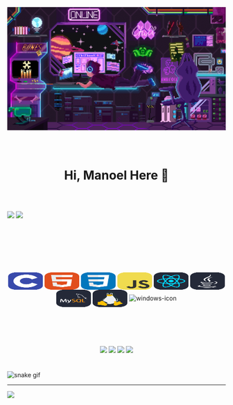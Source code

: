 
<div>
  <img height="screen" width="screen" align="center" alt="coding-time" src="code3.gif">
</div>

<br></br>

<h1 align="center">Hi, Manoel Here 👋</h1>

<br></br>

<div>
  <img src="https://github-readme-stats.vercel.app/api?username=Manoel-Nogueira&show_icons=true&theme=algolia&include_all_commits=true&count_private=true"/>
  <img src="https://github-readme-stats.vercel.app/api/top-langs/?username=Manoel-Nogueira&layout=compact&langs_count=16&theme=algolia"/>
</div>

<br></br>

<div align="center"> 
  <div> 
    <h1></h1>
    <br></br>
    <img align="center" height="40" width="80" alt="c-icon" src="https://github.com/tandpfun/skill-icons/blob/main/icons/C.svg">
    <img align="center" height="40" width="80" alt="html-icon" src="https://github.com/tandpfun/skill-icons/blob/main/icons/HTML.svg">
    <img align="center" height="40" width="80" alt="css-icon" src="https://github.com/tandpfun/skill-icons/blob/main/icons/CSS.svg">
    <img align="center" height="40" width="80" alt="js-icon"  src="https://github.com/tandpfun/skill-icons/blob/main/icons/JavaScript.svg">
    <img align="center" height="40" width="80" alt="react-icon" src="https://github.com/tandpfun/skill-icons/blob/main/icons/React-Dark.svg">
    <img align="center" height="40" width="80" alt="java-icon" src="https://github.com/tandpfun/skill-icons/blob/main/icons/Java-Dark.svg">
    <img align="center" height="40" width="80" alt="mysql-icon" src="https://github.com/tandpfun/skill-icons/blob/main/icons/MySQL-Dark.svg">
    <img align="center" height="40" width="80" alt="linux-icon" src="https://github.com/tandpfun/skill-icons/blob/main/icons/Linux-Dark.svg">
    <img align="center" height="40" width="80" alt="windows-icon" src="https://github.com/tandpfun/skill-icons/blob/main/icons/Windows-Dark.svg">
    <br></br>
    <h1></h1>
    <br></br>
  </div>
  <div>
    <a href="mailto: nogueirafilho888@gmail.com" target="_blank"><img src="https://img.shields.io/badge/-Gmail-F23838?style=for-the-badge&logo=gmail&logoColor=white" target="_blank"></a>
    <a href="" target="_blank"><img src="https://img.shields.io/badge/-LinkedIn-%230077B5?style=for-the-badge&logo=linkedin&logoColor=white" target="_blank"></a>
    <a href="https://instagram.com/manoeln._" target="_blank"><img src="https://img.shields.io/badge/-Instagram-D9298A?style=for-the-badge&logo=instagram&logoColor=white" target="_blank"></a>
    <a href="https://discord.com/invite/NwYHQuY3" target="_blank"><img src="https://img.shields.io/badge/Discord-7289DA?style=for-the-badge&logo=discord&logoColor=white" target="_blank"></a>
    <h1></h1>  
  </div>
</div>

![snake gif](https://github.com/Manoel-Nogueira/Manoel-Nogueira/blob/output/github-contribution-grid-snake.gif)

---
[![](https://visitcount.itsvg.in/api?id=Manoel-Nogueira&label=Profile%20Views&color=1&icon=5&pretty=true)](https://visitcount.itsvg.in)

<h1></h1>
